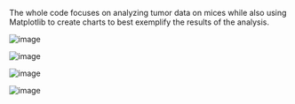 The whole code focuses on analyzing tumor data on mices while also using Matplotlib to create charts to best exemplify the results of the analysis.

![image](https://user-images.githubusercontent.com/73721626/123881421-47a79f00-d90a-11eb-921e-f7a545de8751.png)

![image](https://user-images.githubusercontent.com/73721626/123881441-50987080-d90a-11eb-901b-350355f015b8.png)

![image](https://user-images.githubusercontent.com/73721626/123881461-6017b980-d90a-11eb-9345-520d872dc5a9.png)

![image](https://user-images.githubusercontent.com/73721626/123881483-6dcd3f00-d90a-11eb-9fcb-e18528669082.png)
